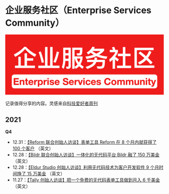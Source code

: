 # 企业服务社区（Enterprise Services Community）
![Logo](./assets/logo.png)

记录值得分享的内容。灵感来自[科技爱好者周刊](https://github.com/ruanyf/weekly)

## 2021
**Q4**

- 12.31：[【Reform 联合创始人访谈】表单工具 Reform 在 8 个月内就获得了 100 个客户](https://www.failory.com/interview/reform) （英文）
- 12.28：[【Bildr 联合创始人访谈】一体化的无代码平台 Bildr 融了 150 万美金](https://www.failory.com/interview/bildr) （英文）
- 12.28：[【Eldur Studio 创始人访谈】利用无代码技术为客户开发软件 9 个月时间挣了 15 万美金](https://www.indiehackers.com/post/launched-my-own-no-code-agency-and-hit-150k-in-revenue-in-9-months-ama-d620e51dfa) （英文）
- 11.27：[【Tally 创始人访谈】把一个免费的无代码表单工具做到月入 6 千美金](https://www.failory.com/interview/tally) （英文）
